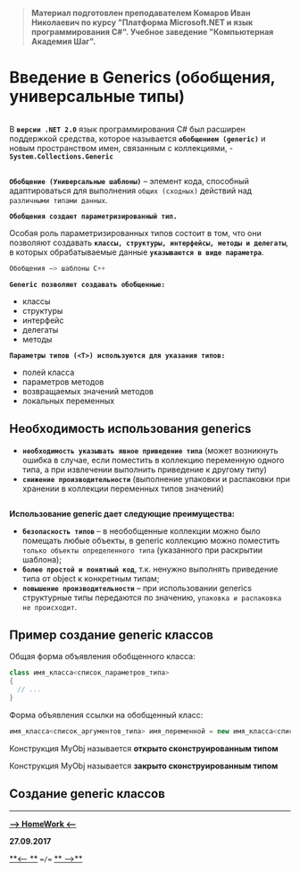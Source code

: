 > **Материал подготовлен преподавателем Комаров Иван Николаевич по курсу "Платформа Microsoft.NET и язык программирования С#". Учебное заведение "Компьютерная Академия Шаг".**

Введение в Generics (обобщения, универсальные типы)
===

![]()

В **`версии .NET 2.0`** язык программирования C# был расширен поддержкой средства, которое называется **`обобщением (generic)`** и новым пространством имен, связанным с коллекциями, - **`System.Collections.Generic`**

![]()

**`Обобщение (Универсальные шаблоны)`** – элемент кода, способный адаптироваться для выполнения `общих (сходных)` действий над `различными типами данных`.

**`Обобщения создают параметризированный тип.`**

Особая роль параметризированных типов состоит в том, что они позволяют создавать **`классы, структуры, интерфейсы, методы и делегаты`**, в которых обрабатываемые данные **`указываются в виде параметра`**.

```cs
Обобщения —> шаблоны С++
```

**`Generic позволяют создавать обобщенные:`**
* классы
* структуры
* интерфейс
* делегаты
* методы

**`Параметры типов (<T>) используются для указания типов:`**
* полей класса
* параметров методов
* возвращаемых значений методов
* локальных переменных 

Необходимость использования generics
---

* **`необходимость указывать явное приведение типа`** (может возникнуть ошибка в случае, если поместить в коллекцию переменную одного типа, а при извлечении выполнить приведение к другому типу)
* **`снижение производительности`** (выполнение упаковки и распаковки при хранении в коллекции переменных типов значений)

![]()

**Использование generic дает следующие преимущества:**

* **`безопасность типов`** – в необобщенные коллекции можно было помещать любые объекты, в generic коллекцию можно поместить `только объекты определенного типа` (указанного при раскрытии шаблона);
* **`более простой и понятный код`**, т.к. ненужно выполнять приведение типа от object к конкретным типам;
* **`повышение производительности`** – при использовании generics структурные типы передаются по значению, `упаковка и распаковка не происходит`.

Пример создание generic классов
---

Общая форма объявления обобщенного класса:

```cs
class имя_класса<список_параметров_типа>
{
  // ...
}
```

Форма объявления ссылки на обобщенный класс:

```cs
имя_класса<список_аргументов_типа> имя_переменной = new имя_класса<список_пар-ов_типа>(список_арг-ов_конструктора);
```

Конструкция MyObj<T> называется **открыто сконструированным типом**

Конструкция MyObj<int> называется **закрыто сконструированным типом**

Создание generic классов
---



















***

[**-->     HomeWork     <--**]()

**27.09.2017**

[**<-- **]() `=/=` [** -->**]()
